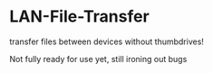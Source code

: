 # LAN-File-Transfer
transfer files between devices without thumbdrives!

Not fully ready for use yet, still ironing out bugs
